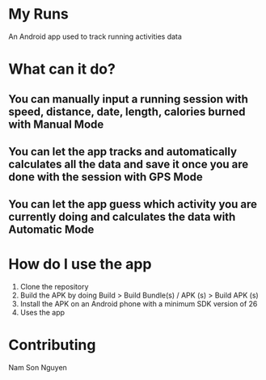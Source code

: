 # My Runs
An Android app used to track running activities data

# What can it do?
## You can manually input a running session with speed, distance, date, length, calories burned with Manual Mode
## You can let the app tracks and automatically calculates all the data and save it once you are done with the session with GPS Mode
## You can let the app guess which activity you are currently doing and calculates the data with Automatic Mode

# How do I use the app
1) Clone the repository
2) Build the APK by doing Build > Build Bundle(s) / APK (s) > Build APK (s)
3) Install the APK on an Android phone with a minimum SDK version of 26
4) Uses the app

# Contributing
Nam Son Nguyen

